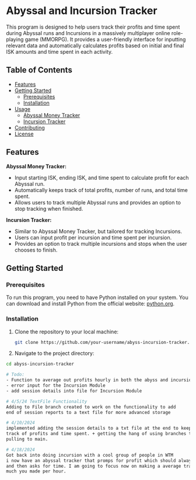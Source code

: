 # Abyssal and Incursion Tracker

This program is designed to help users track their profits and time spent during Abyssal runs and Incursions in a massively multiplayer online role-playing game (MMORPG). It provides a user-friendly interface for inputting relevant data and automatically calculates profits based on initial and final ISK amounts and time spent in each activity.

## Table of Contents

- [Features](#features)
- [Getting Started](#getting-started)
  - [Prerequisites](#prerequisites)
  - [Installation](#installation)
- [Usage](#usage)
  - [Abyssal Money Tracker](#abyssal-money-tracker)
  - [Incursion Tracker](#incursion-tracker)
- [Contributing](#contributing)
- [License](#license)

## Features

**Abyssal Money Tracker:**
  - Input starting ISK, ending ISK, and time spent to calculate profit for each Abyssal run.
  - Automatically keeps track of total profits, number of runs, and total time spent.
  - Allows users to track multiple Abyssal runs and provides an option to stop tracking when finished.

**Incursion Tracker:**
  - Similar to Abyssal Money Tracker, but tailored for tracking Incursions.
  - Users can input profit per incursion and time spent per incursion.
  - Provides an option to track multiple incursions and stops when the user chooses to finish.

## Getting Started

### Prerequisites

To run this program, you need to have Python installed on your system. You can download and install Python from the official website: [python.org](https://www.python.org/).

### Installation

1. Clone the repository to your local machine:

   ```bash
   git clone https://github.com/your-username/abyss-incursion-tracker.git

2. Navigate to the project directory:

  ```bash
  cd abyss-incursion-tracker

# Todo:
- Function to average out profits hourly in both the abyss and incursion functions
- error input for the Incursion Module
- add session details into file for Incursion Module

# 4/5/24 TextFile Functionality
Adding to File branch created to work on the functionality to add 
end of session reports to a text file for more advanced storage

# 4/10/2024
implemented adding the session details to a txt file at the end to keep long term
track of profits and time spent. + getting the hang of using branches to work on specific info and then
pulling to main.

# 4/18/2024 
Got back into doing incursion with a cool group of people in WTM
i now have an abyssal tracker that promps for profit which should always remain a stable 31m 
and then asks for time. I am going to focus now on making a average tracker at the end of the session that shows up to tell you how 
much you made per hour.
